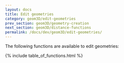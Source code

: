 ```yaml
---
layout: docs
title: Edit geometries
category: geom3D/edit-geometries
prev_section: geom3D/geometry-creation
next_section: geom3D/distance-functions
permalink: /docs/dev/geom3D/edit-geometries/
---
```


The following functions are available to edit geometries:

{% include table_of_functions.html %}
